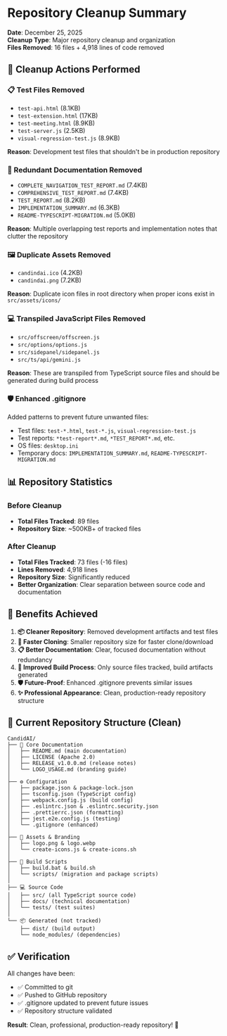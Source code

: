 # Repository Cleanup Summary

**Date**: December 25, 2025  
**Cleanup Type**: Major repository cleanup and organization  
**Files Removed**: 16 files + 4,918 lines of code removed

## 🧹 Cleanup Actions Performed

### 📋 Test Files Removed
- `test-api.html` (8.1KB)
- `test-extension.html` (17KB) 
- `test-meeting.html` (8.9KB)
- `test-server.js` (2.5KB)
- `visual-regression-test.js` (8.9KB)

**Reason**: Development test files that shouldn't be in production repository

### 📄 Redundant Documentation Removed
- `COMPLETE_NAVIGATION_TEST_REPORT.md` (7.4KB)
- `COMPREHENSIVE_TEST_REPORT.md` (7.4KB)
- `TEST_REPORT.md` (8.2KB)
- `IMPLEMENTATION_SUMMARY.md` (6.3KB)
- `README-TYPESCRIPT-MIGRATION.md` (5.0KB)

**Reason**: Multiple overlapping test reports and implementation notes that clutter the repository

### 🖼️ Duplicate Assets Removed
- `candindai.ico` (4.2KB)
- `candindai.png` (7.2KB)

**Reason**: Duplicate icon files in root directory when proper icons exist in `src/assets/icons/`

### 💻 Transpiled JavaScript Files Removed
- `src/offscreen/offscreen.js`
- `src/options/options.js`
- `src/sidepanel/sidepanel.js`
- `src/ts/api/gemini.js`

**Reason**: These are transpiled from TypeScript source files and should be generated during build process

### 🛡️ Enhanced .gitignore
Added patterns to prevent future unwanted files:
- Test files: `test-*.html`, `test-*.js`, `visual-regression-test.js`
- Test reports: `*test-report*.md`, `*TEST_REPORT*.md`, etc.
- OS files: `desktop.ini`
- Temporary docs: `IMPLEMENTATION_SUMMARY.md`, `README-TYPESCRIPT-MIGRATION.md`

## 📊 Repository Statistics

### Before Cleanup
- **Total Files Tracked**: 89 files
- **Repository Size**: ~500KB+ of tracked files

### After Cleanup  
- **Total Files Tracked**: 73 files (-16 files)
- **Lines Removed**: 4,918 lines
- **Repository Size**: Significantly reduced
- **Better Organization**: Clear separation between source code and documentation

## 🎯 Benefits Achieved

1. **📦 Cleaner Repository**: Removed development artifacts and test files
2. **🚀 Faster Cloning**: Smaller repository size for faster clone/download
3. **📋 Better Documentation**: Clear, focused documentation without redundancy
4. **🔧 Improved Build Process**: Only source files tracked, build artifacts generated
5. **🛡️ Future-Proof**: Enhanced .gitignore prevents similar issues
6. **✨ Professional Appearance**: Clean, production-ready repository structure

## 📁 Current Repository Structure (Clean)

```
CandidAI/
├── 📄 Core Documentation
│   ├── README.md (main documentation)
│   ├── LICENSE (Apache 2.0)
│   ├── RELEASE_v1.0.0.md (release notes)
│   └── LOGO_USAGE.md (branding guide)
│
├── ⚙️ Configuration
│   ├── package.json & package-lock.json
│   ├── tsconfig.json (TypeScript config)
│   ├── webpack.config.js (build config)
│   ├── .eslintrc.json & .eslintrc.security.json
│   ├── .prettierrc.json (formatting)
│   ├── jest.e2e.config.js (testing)
│   └── .gitignore (enhanced)
│
├── 🎨 Assets & Branding
│   ├── logo.png & logo.webp
│   └── create-icons.js & create-icons.sh
│
├── 🔧 Build Scripts
│   ├── build.bat & build.sh
│   └── scripts/ (migration and package scripts)
│
├── 💻 Source Code
│   ├── src/ (all TypeScript source code)
│   ├── docs/ (technical documentation)
│   └── tests/ (test suites)
│
└── 📦 Generated (not tracked)
    ├── dist/ (build output)
    └── node_modules/ (dependencies)
```

## ✅ Verification

All changes have been:
- ✅ Committed to git
- ✅ Pushed to GitHub repository
- ✅ .gitignore updated to prevent future issues
- ✅ Repository structure validated

**Result**: Clean, professional, production-ready repository! 🎉 